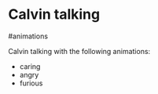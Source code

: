# Calvin talking

#animations

Calvin talking with the following animations:

- caring
- angry
- furious